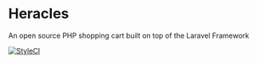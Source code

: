 # Heracles
An open source PHP shopping cart built on top of the Laravel Framework

<!-- Badges -->
[![StyleCI](https://styleci.io/repos/51938912/shield)](https://styleci.io/repos/51938912)
